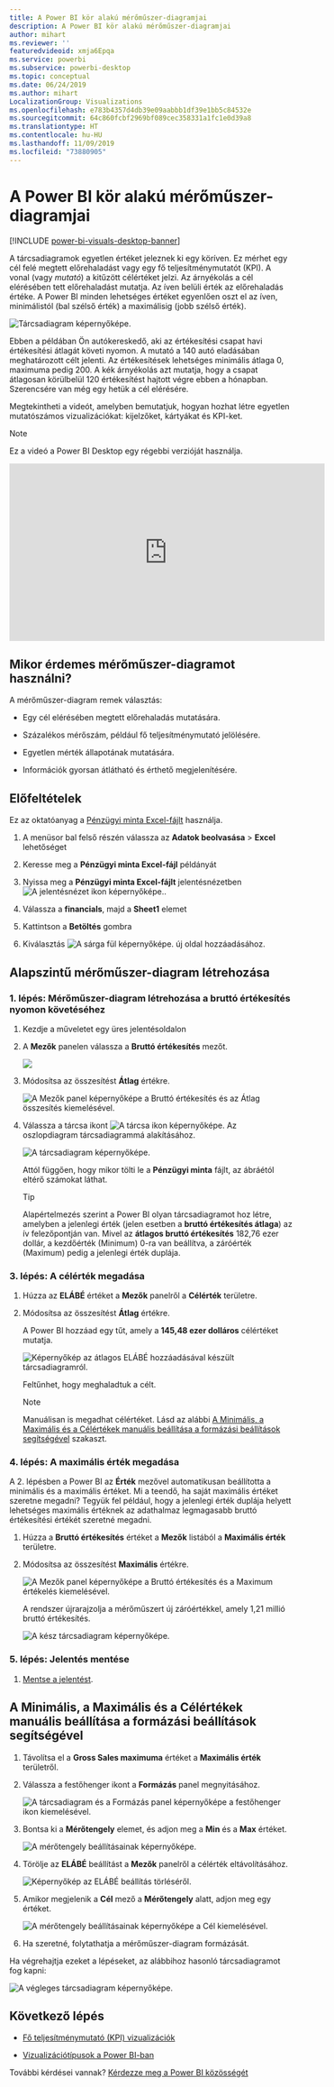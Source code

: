 ```yaml
---
title: A Power BI kör alakú mérőműszer-diagramjai
description: A Power BI kör alakú mérőműszer-diagramjai
author: mihart
ms.reviewer: ''
featuredvideoid: xmja6Epqa
ms.service: powerbi
ms.subservice: powerbi-desktop
ms.topic: conceptual
ms.date: 06/24/2019
ms.author: mihart
LocalizationGroup: Visualizations
ms.openlocfilehash: e783b4357d4db39e09aabbb1df39e1bb5c84532e
ms.sourcegitcommit: 64c860fcbf2969bf089cec358331a1fc1e0d39a8
ms.translationtype: HT
ms.contentlocale: hu-HU
ms.lasthandoff: 11/09/2019
ms.locfileid: "73880905"
---
```

# <a name="radial-gauge-charts-in-power-bi"></a>A Power BI kör alakú mérőműszer-diagramjai

[!INCLUDE [power-bi-visuals-desktop-banner](../includes/power-bi-visuals-desktop-banner.md)]

A tárcsadiagramok egyetlen értéket jeleznek ki egy köríven. Ez mérhet egy cél felé megtett előrehaladást vagy egy fő teljesítménymutatót (KPI). A vonal (vagy *mutató*) a kitűzött célértéket jelzi. Az árnyékolás a cél elérésében tett előrehaladást mutatja. Az íven belüli érték az előrehaladás értéke. A Power BI minden lehetséges értéket egyenlően oszt el az íven, minimálistól (bal szélső érték) a maximálisig (jobb szélső érték).

![Tárcsadiagram képernyőképe.](media/power-bi-visualization-radial-gauge-charts/gauge-m.png)

Ebben a példában Ön autókereskedő, aki az értékesítési csapat havi értékesítési átlagát követi nyomon. A mutató a 140 autó eladásában meghatározott célt jelenti. Az értékesítések lehetséges minimális átlaga 0, maximuma pedig 200.  A kék árnyékolás azt mutatja, hogy a csapat átlagosan körülbelül 120 értékesítést hajtott végre ebben a hónapban. Szerencsére van még egy hetük a cél elérésére.

Megtekintheti a videót, amelyben bemutatjuk, hogyan hozhat létre egyetlen mutatószámos vizualizációkat: kijelzőket, kártyákat és KPI-ket.
   > [!NOTE]
   > Ez a videó a Power BI Desktop egy régebbi verzióját használja.
   > 
   > 
<iframe width="560" height="315" src="https://www.youtube.com/embed/xmja6EpqaO0?list=PL1N57mwBHtN0JFoKSR0n-tBkUJHeMP2cP" frameborder="0" allowfullscreen></iframe>

## <a name="when-to-use-a-radial-gauge"></a>Mikor érdemes mérőműszer-diagramot használni?

A mérőműszer-diagram remek választás:

* Egy cél elérésében megtett előrehaladás mutatására.

* Százalékos mérőszám, például fő teljesítménymutató jelölésére.

* Egyetlen mérték állapotának mutatására.

* Információk gyorsan átlátható és érthető megjelenítésére.

## <a name="prerequisites"></a>Előfeltételek

Ez az oktatóanyag a [Pénzügyi minta Excel-fájlt](https://download.microsoft.com/download/9/6/D/96DDC2FF-2568-491D-AAFA-AFDD6F763AE3/Retail%20Analysis%20Sample%20PBIX.pbix) használja.

1. A menüsor bal felső részén válassza az **Adatok beolvasása** > **Excel** lehetőséget
   
2. Keresse meg a **Pénzügyi minta Excel-fájl** példányát

1. Nyissa meg a **Pénzügyi minta Excel-fájlt** jelentésnézetben ![A jelentésnézet ikon képernyőképe.](media/power-bi-visualization-kpi/power-bi-report-view.png).

1. Válassza a **financials**, majd a **Sheet1** elemet

1. Kattintson a **Betöltés** gombra

1. Kiválasztás ![A sárga fül képernyőképe.](media/power-bi-visualization-kpi/power-bi-yellow-tab.png) új oldal hozzáadásához.



## <a name="create-a-basic-radial-gauge"></a>Alapszintű mérőműszer-diagram létrehozása

### <a name="step-1-create-a-gauge-to-track-gross-sales"></a>1\. lépés: Mérőműszer-diagram létrehozása a bruttó értékesítés nyomon követéséhez

1. Kezdje a műveletet egy üres jelentésoldalon

1. A **Mezők** panelen válassza a **Bruttó értékesítés** mezőt.

   ![](media/power-bi-visualization-radial-gauge-charts/grosssalesvalue-new.png)

1. Módosítsa az összesítést **Átlag** értékre.

   ![A Mezők panel képernyőképe a Bruttó értékesítés és az Átlag összesítés kiemelésével.](media/power-bi-visualization-radial-gauge-charts/changetoaverage-new.png)

1. Válassza a tárcsa ikont ![A tárcsa ikon képernyőképe.](media/power-bi-visualization-radial-gauge-charts/gaugeicon-new.png) Az oszlopdiagram tárcsadiagrammá alakításához.

    ![A tárcsadiagram képernyőképe.](media/power-bi-visualization-radial-gauge-charts/gauge-no-target.png)

    Attól függően, hogy mikor tölti le a **Pénzügyi minta** fájlt, az ábráétól eltérő számokat láthat.

    > [!TIP]
    > Alapértelmezés szerint a Power BI olyan tárcsadiagramot hoz létre, amelyben a jelenlegi érték (jelen esetben a **bruttó értékesítés átlaga**) az ív felezőpontján van. Mivel az **átlagos bruttó értékesítés** 182,76 ezer dollár, a kezdőérték (Minimum) 0-ra van beállítva, a záróérték (Maximum) pedig a jelenlegi érték duplája.

### <a name="step-3-set-a-target-value"></a>3\. lépés: A célérték megadása

1. Húzza az **ELÁBÉ** értéket a **Mezők** panelről a **Célérték** területre.

1. Módosítsa az összesítést **Átlag** értékre.

   A Power BI hozzáad egy tűt, amely a **145,48 ezer dolláros** célértéket mutatja.

   ![Képernyőkép az átlagos ELÁBÉ hozzáadásával készült tárcsadiagramról.](media/power-bi-visualization-radial-gauge-charts/gaugeinprogress-new.png)

    Feltűnhet, hogy meghaladtuk a célt.

   > [!NOTE]
   > Manuálisan is megadhat célértéket. Lásd az alábbi [A Minimális, a Maximális és a Célértékek manuális beállítása a formázási beállítások segítségével](#use-manual-format-options-to-set-minimum-maximum-and-target-values) szakaszt.

### <a name="step-4-set-a-maximum-value"></a>4\. lépés: A maximális érték megadása

A 2. lépésben a Power BI az **Érték** mezővel automatikusan beállította a minimális és a maximális értéket. Mi a teendő, ha saját maximális értéket szeretne megadni? Tegyük fel például, hogy a jelenlegi érték duplája helyett lehetséges maximális értéknek az adathalmaz legmagasabb bruttó értékesítési értékét szeretné megadni.

1. Húzza a **Bruttó értékesítés** értéket a **Mezők** listából a **Maximális érték** területre.

1. Módosítsa az összesítést **Maximális** értékre.

   ![A Mezők panel képernyőképe a Bruttó értékesítés és a Maximum értékelés kiemelésével.](media/power-bi-visualization-radial-gauge-charts/setmaximum-new.png)

   A rendszer újrarajzolja a mérőműszert új záróértékkel, amely 1,21 millió bruttó értékesítés.

   ![A kész tárcsadiagram képernyőképe.](media/power-bi-visualization-radial-gauge-charts/power-bi-final-gauge.png)

### <a name="step-5-save-your-report"></a>5\. lépés: Jelentés mentése

1. [Mentse a jelentést](../service-report-save.md).

## <a name="use-manual-format-options-to-set-minimum-maximum-and-target-values"></a>A Minimális, a Maximális és a Célértékek manuális beállítása a formázási beállítások segítségével

1. Távolítsa el a **Gross Sales maximuma** értéket a **Maximális érték** területről.

1. Válassza a festőhenger ikont a **Formázás** panel megnyitásához.

   ![A tárcsadiagram és a Formázás panel képernyőképe a festőhenger ikon kiemelésével.](media/power-bi-visualization-radial-gauge-charts/power-bi-roller.png)

1. Bontsa ki a **Mérőtengely** elemet, és adjon meg a **Min** és a **Max** értéket.

    ![A mérőtengely beállításainak képernyőképe.](media/power-bi-visualization-radial-gauge-charts/power-bi-gauge-axis.png)

1. Törölje az **ELÁBÉ** beállítást a **Mezők** panelről a célérték eltávolításához.

    ![Képernyőkép az ELÁBÉ beállítás törléséről.](media/power-bi-visualization-radial-gauge-charts/pbi-remove-target.png)

1. Amikor megjelenik a **Cél** mező a **Mérőtengely** alatt, adjon meg egy értéket.

     ![A mérőtengely beállításainak képernyőképe a Cél kiemelésével.](media/power-bi-visualization-radial-gauge-charts/power-bi-gauge-target.png)

1. Ha szeretné, folytathatja a mérőműszer-diagram formázását.

Ha végrehajtja ezeket a lépéseket, az alábbihoz hasonló tárcsadiagramot fog kapni:

![A végleges tárcsadiagram képernyőképe.](media/power-bi-visualization-radial-gauge-charts/power-bi-final.png)

## <a name="next-step"></a>Következő lépés

* [Fő teljesítménymutató (KPI) vizualizációk](power-bi-visualization-kpi.md)

* [Vizualizációtípusok a Power BI-ban](power-bi-visualization-types-for-reports-and-q-and-a.md)

További kérdései vannak? [Kérdezze meg a Power BI közösségét](https://community.powerbi.com/)
